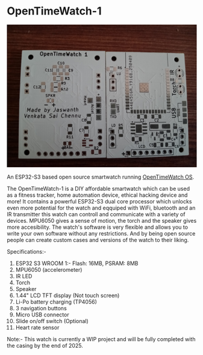 # OpenTimeWatch-1

![alt text](20250425_133436.jpg)

An ESP32-S3 based open source smartwatch running [OpenTimeWatch OS](https://github.com/OpenTimeWatch-Project/OpenTimeWatch-OS). 

The OpenTimeWatch-1 is a DIY affordable smartwatch which can be used as a fitness tracker, home automation device, ethical hacking device and more!
It contains a powerful ESP32-S3 dual core processor which unlocks even more potential for the watch and eqquiped with WiFi, bluetooth and an IR transmitter
this watch can controll and communicate with a variety of devices. MPU6050 gives a sense of motion, the torch and the speaker gives more accesibility.
The watch's software is very flexible and allows you to write your own software without any restrictions. And by being open source people can create custom
cases and versions of the watch to their liking.
                                                                         
Specifications:-
1. ESP32 S3 WROOM 1:- Flash: 16MB, PSRAM: 8MB
2. MPU6050 (accelerometer)
3. IR LED
4. Torch
5. Speaker
6. 1.44" LCD TFT display (Not touch screen)
7. Li-Po battery charging (TP4056)
8. 3 navigation buttons
9. Micro USB connector
10. Slide on/off switch (Optional)
11. Heart rate sensor

Note:- This watch is currently a WIP project and will be fully completed with the casing by the end of 2025.
